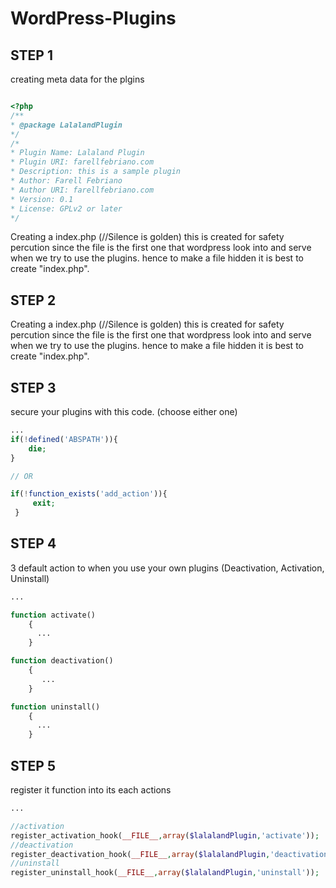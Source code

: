 # WordPress-Plugins

## STEP 1
creating meta data for the plgins

 ```php
 
<?php
/**
 * @package LalalandPlugin
 */
/*
 * Plugin Name: Lalaland Plugin
 * Plugin URI: farellfebriano.com
 * Description: this is a sample plugin
 * Author: Farell Febriano
 * Author URI: farellfebriano.com
 * Version: 0.1
 * License: GPLv2 or later
 */
 ```

Creating a index.php (//Silence is golden)
this is created for safety percution since the file is the first one that 
wordpress look into and serve when we try to use the plugins. 
hence to make a file hidden it is best to create "index.php".


 ## STEP 2
Creating a index.php (//Silence is golden)
this is created for safety percution since the file is the first one that 
wordpress look into and serve when we try to use the plugins. 
hence to make a file hidden it is best to create "index.php".

## STEP 3
secure your plugins with this code. (choose either one)

```php
...
if(!defined('ABSPATH')){
    die;
}

// OR

if(!function_exists('add_action')){
     exit;
 }
 ```

## STEP 4
3 default action to when you use your own plugins (Deactivation, Activation, Uninstall)

```php
...

function activate()
    {
      ...
    }

function deactivation()
    {
       ...
    }

function uninstall()
    {
      ...
    }
 ```

 ## STEP 5
register it function into its each actions

```php
...

//activation
register_activation_hook(__FILE__,array($lalalandPlugin,'activate'));
//deactivation
register_deactivation_hook(__FILE__,array($lalalandPlugin,'deactivation'));
//uninstall
register_uninstall_hook(__FILE__,array($lalalandPlugin,'uninstall'));
 ```





